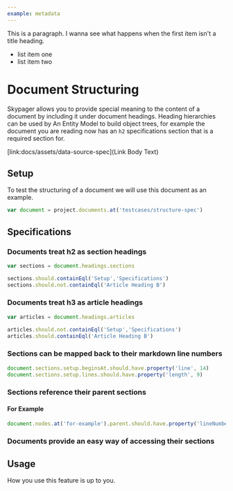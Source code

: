 ```yaml
---
example: metadata
---
```


This is a paragraph. I wanna see what happens when the first item isn't a title heading.

- list item one
- list item two

# Document Structuring

Skypager allows you to provide special meaning to the content of a
document by including it under document headings.  Heading hierarchies
can be used by An Entity Model to build object trees, for example the
document you are reading now has an `h2` specifications section that is
a required section for.

[link:docs/assets/data-source-spec](Link Body Text)

## Setup

To test the structuring of a document we will use this document as an example.

```javascript
var document = project.documents.at('testcases/structure-spec')
```

## Specifications

### Documents treat h2 as section headings 

```javascript
var sections = document.headings.sections

sections.should.containEql('Setup','Specifications')
sections.should.not.containEql('Article Heading B')
```

### Documents treat h3 as article headings 

```javascript
var articles = document.headings.articles

articles.should.not.containEql('Setup','Specifications')
articles.should.containEql('Article Heading B')
```

### Sections can be mapped back to their markdown line numbers

```javascript
document.sections.setup.beginsAt.should.have.property('line', 14)
document.sections.setup.lines.should.have.property('length', 9)
```

### Sections reference their parent sections

#### For Example

```javascript
document.nodes.at('for-example').parent.should.have.property('lineNumber', 44)
```

### Documents provide an easy way of accessing their sections

## Usage 

How you use this feature is up to you.
